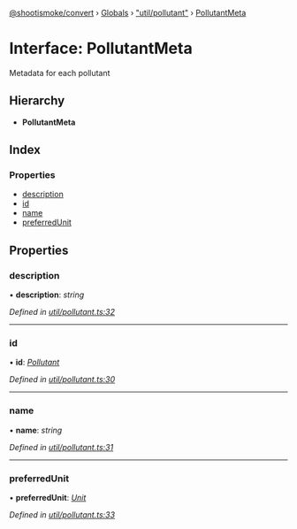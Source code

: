 [@shootismoke/convert](../README.md) › [Globals](../globals.md) › ["util/pollutant"](../modules/_util_pollutant_.md) › [PollutantMeta](_util_pollutant_.pollutantmeta.md)

# Interface: PollutantMeta

Metadata for each pollutant

## Hierarchy

* **PollutantMeta**

## Index

### Properties

* [description](_util_pollutant_.pollutantmeta.md#description)
* [id](_util_pollutant_.pollutantmeta.md#id)
* [name](_util_pollutant_.pollutantmeta.md#name)
* [preferredUnit](_util_pollutant_.pollutantmeta.md#preferredunit)

## Properties

###  description

• **description**: *string*

*Defined in [util/pollutant.ts:32](https://github.com/shootismoke/common/blob/abfb8ac/packages/convert/src/util/pollutant.ts#L32)*

___

###  id

• **id**: *[Pollutant](../modules/_util_pollutant_.md#pollutant)*

*Defined in [util/pollutant.ts:30](https://github.com/shootismoke/common/blob/abfb8ac/packages/convert/src/util/pollutant.ts#L30)*

___

###  name

• **name**: *string*

*Defined in [util/pollutant.ts:31](https://github.com/shootismoke/common/blob/abfb8ac/packages/convert/src/util/pollutant.ts#L31)*

___

###  preferredUnit

• **preferredUnit**: *[Unit](../modules/_util_pollutant_.md#unit)*

*Defined in [util/pollutant.ts:33](https://github.com/shootismoke/common/blob/abfb8ac/packages/convert/src/util/pollutant.ts#L33)*
